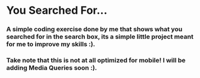 # You Searched For...
### A simple coding exercise done by me that shows what you searched for in the search box, its a simple little project meant for me to improve my skills :).
### Take note that this is not at all optimized for mobile! I will be adding Media Queries soon :).
